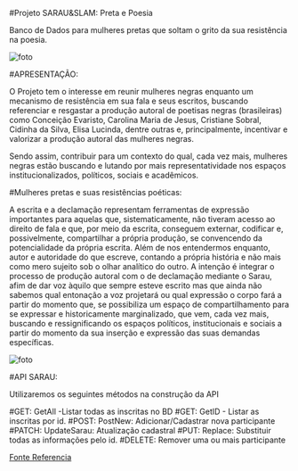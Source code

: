 #Projeto SARAU&SLAM: Preta e Poesia

Banco de Dados para mulheres pretas que soltam o grito da sua resistência na poesia. 


![foto](https://colecaomossoroense.org.br/site/wp-content/uploads/2019/04/slampoesia_logo.jpg)

#APRESENTAÇÃO:

O Projeto tem o interesse em reunir mulheres negras enquanto um mecanismo de resistência em sua fala e seus escritos, buscando referenciar e resgastar a produção autoral de poetisas negras (brasileiras) como Conceição Evaristo, Carolina Maria de Jesus, Cristiane Sobral, Cidinha da Silva, Elisa Lucinda, dentre outras e, principalmente, incentivar e valorizar a produção autoral das mulheres negras.

Sendo assim, contribuir para um contexto do qual, cada vez mais, mulheres negras estão buscando e lutando por mais representatividade nos espaços institucionalizados, políticos, sociais e acadêmicos.


#Mulheres pretas e suas resistências poéticas:

A escrita e a declamação representam ferramentas de expressão importantes para aquelas que, sistematicamente, não tiveram acesso ao direito de fala e que, por meio da escrita, conseguem externar, codificar e, possivelmente, compartilhar a própria produção, se convencendo da potencialidade da própria escrita. Além de nos entendermos enquanto, autor e autoridade do que escreve, contando a própria história e não mais como mero sujeito sob o olhar analítico do outro. A intenção é integrar o processo de produção autoral com o de declamação mediante o Sarau, afim de dar voz àquilo que sempre esteve escrito mas que ainda não sabemos qual entonação a voz projetará ou qual expressão o corpo fará a partir do momento que, se possibiliza um espaço de compartilhamento para se expressar e historicamente marginalizado, que vem, cada vez mais, buscando e ressignificando os espaços políticos, institucionais e sociais a partir do momento da sua inserção e expressão das suas demandas específicas.

![foto](https://aestranhamente.com/wp-content/uploads/2017/03/slam-1568x882.jpg)

#API SARAU:

Utilizaremos os seguintes métodos na construção da API

#GET: GetAll -Listar todas as inscritas no BD
#GET: GetID - Listar as inscritas por id.
#POST: PostNew: Adicionar/Cadastrar nova participante
#PATCH: UpdateSarau: Atualização cadastral
#PUT: Replace: Substituir todas as informações pelo id.
#DELETE: Remover uma ou mais participante



[Fonte Referencia](https://www.ufmg.br/prae/acoes-afirmativas/projetos-apoiados-em-2017/preta-e-poeta/)
